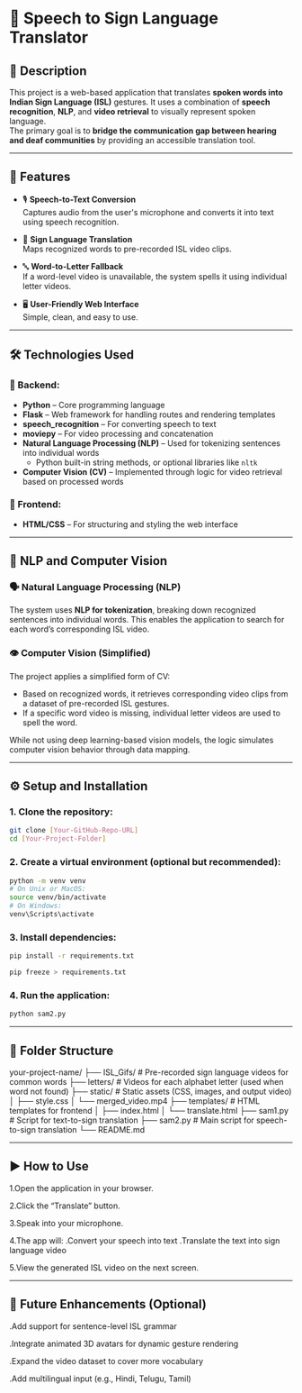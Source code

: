# 💬 Speech to Sign Language Translator

## 📝 Description

This project is a web-based application that translates **spoken words into Indian Sign Language (ISL)** gestures. It uses a combination of **speech recognition**, **NLP**, and **video retrieval** to visually represent spoken language.  
The primary goal is to **bridge the communication gap between hearing and deaf communities** by providing an accessible translation tool.

---

## 🚀 Features

- 🎙️ **Speech-to-Text Conversion**  
  Captures audio from the user's microphone and converts it into text using speech recognition.

- 🧠 **Sign Language Translation**  
  Maps recognized words to pre-recorded ISL video clips.

- 🔤 **Word-to-Letter Fallback**  
  If a word-level video is unavailable, the system spells it using individual letter videos.

- 🖥️ **User-Friendly Web Interface**  
  Simple, clean, and easy to use.

---

## 🛠️ Technologies Used

### 🔧 Backend:
- **Python** – Core programming language
- **Flask** – Web framework for handling routes and rendering templates
- **speech_recognition** – For converting speech to text
- **moviepy** – For video processing and concatenation
- **Natural Language Processing (NLP)** – Used for tokenizing sentences into individual words
  - Python built-in string methods, or optional libraries like `nltk`
- **Computer Vision (CV)** – Implemented through logic for video retrieval based on processed words

### 🎨 Frontend:
- **HTML/CSS** – For structuring and styling the web interface

---

## 🧠 NLP and Computer Vision

### 🗣️ Natural Language Processing (NLP)
The system uses **NLP for tokenization**, breaking down recognized sentences into individual words. This enables the application to search for each word’s corresponding ISL video.

### 👁️ Computer Vision (Simplified)
The project applies a simplified form of CV:
- Based on recognized words, it retrieves corresponding video clips from a dataset of pre-recorded ISL gestures.
- If a specific word video is missing, individual letter videos are used to spell the word.

While not using deep learning-based vision models, the logic simulates computer vision behavior through data mapping.

---
## ⚙️ Setup and Installation

### 1. Clone the repository:
```bash
git clone [Your-GitHub-Repo-URL]
cd [Your-Project-Folder]
```
### 2. Create a virtual environment (optional but recommended):
```bash
python -m venv venv
# On Unix or MacOS:
source venv/bin/activate
# On Windows:
venv\Scripts\activate
```

### 3. Install dependencies:
```bash
pip install -r requirements.txt
```
```bash
pip freeze > requirements.txt
```

### 4. Run the application:
```bash
python sam2.py
```
---
## 📁 Folder Structure

your-project-name/
├── ISL_Gifs/ # Pre-recorded sign language videos for common words
├── letters/ # Videos for each alphabet letter (used when word not found)
├── static/ # Static assets (CSS, images, and output video)
│ ├── style.css
│ └── merged_video.mp4
├── templates/ # HTML templates for frontend
│ ├── index.html
│ └── translate.html
├── sam1.py # Script for text-to-sign translation
├── sam2.py # Main script for speech-to-sign translation
└── README.md

---
## ▶️ How to Use
1.Open the application in your browser.

2.Click the “Translate” button.

3.Speak into your microphone.

4.The app will:
    .Convert your speech into text
    .Translate the text into sign language video

5.View the generated ISL video on the next screen.

---

## 📌 Future Enhancements (Optional)

.Add support for sentence-level ISL grammar

.Integrate animated 3D avatars for dynamic gesture rendering

.Expand the video dataset to cover more vocabulary

.Add multilingual input (e.g., Hindi, Telugu, Tamil)



